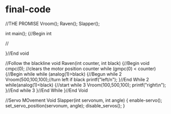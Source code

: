 # final-code

//THE PROMISE
Vroom();
Raven();
Slapper();

int main();
{//Begin int

//

}//End void

//Follow the blackline
void Raven(int counter, int black)
{//Begin void
  cmpc(0); //clears the motor position counter while (gmpc(0) < counter)
  {//Begin while
  while (analog(1)>black)
    {//Begun while 2
      Vroom(500,100,100);//turn left if black
      printf("left/n");
    }//End While 2
    while(analog(1)<black)
    {//start while 3
      Vroom(100,500,100);
      printf("right\n");
    }//End while 3
  }//End While
}//End Void

//Servo MOvement
Void Slapper(int servonum, int angle)
{
  enable-servo();
  set_servo_position(servonum, angle);
  disable_servos();
}
